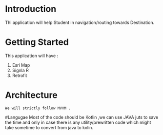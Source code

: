 # Introduction 
Thi application will help Student in navigation/routing towards Destination.

# Getting Started
This application will have :
1.	Esri Map
2.	Signla R
3. Retrofit

# Architecture
    We will strictly follow MVVM .

 #Langugae 
    Most of the code should be Kotlin ,we can use JAVA juts to save the
     time and only in case there is any utility/prewritten code which might take sometime to convert from java to kolin.  